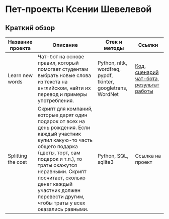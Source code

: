 # Пет-проекты Ксении Шевелевой

## Краткий обзор

| Название проекта  | Описание | Стек и методы | Ссылки |
| ------------- | ------------- | ------------- | ------------- |
| Learn new words | Чат-бот на основе правил, который помогает студентам выбрать новые слова из текста на английском, найти их перевод и примеры употребления. | Python, nltk, wordfreq, pypdf, tkinter, googletrans, WordNet | [Код](learn_new_words/learn_new_words.py), [сценарий чат-бота](learn_new_words/chatbot_scenario_learn_new_words.png), [результат работы](learn_new_words/result_learn_new_words.jpg) |
| Splitting the cost  | Скрипт для компаний, которые дарят один подарок от всех на день рождения. Если каждый участник купил какую-то часть общего подарка (цветы, торт, сам подарок и т.п.), то траты окажутся неравными. Скрипт посчитает, сколько денег каждый участник должен перевести другим, чтобы траты у всех оказались равными.  | Python, SQL, sqlite3 | Ссылка на проект |
